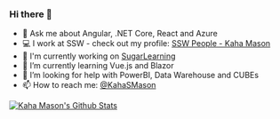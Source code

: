 ### Hi there 👋

- 💬 Ask me about Angular, .NET Core, React and Azure
- 💻 I work at SSW - check out my profile: [SSW People - Kaha Mason](https://www.ssw.com.au/people/kaha-mason)
- 🔭 I'm currently working on [SugarLearning](https://sugarlearning.com/)
- 🌱 I’m currently learning Vue.js and Blazor
- 🤔 I’m looking for help with PowerBI, Data Warehouse and CUBEs
- 📫 How to reach me: [@KahaSMason](https://twitter.com/kahasmason)

[![Kaha Mason's Github Stats](https://github-readme-stats.vercel.app/api?username=kahamason&theme=dark)](https://github.com/kahamason/github-readme-stats)
